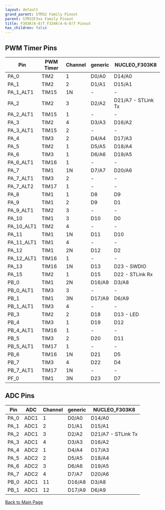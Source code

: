 ```yaml
---
layout: default
grand_parent: STM32 Family Pinout
parent: STM32F3xx Family Pinout
title: F303K(6-8)T_F334K(4-6-8)T Pinout
has_children: false
---
```


## PWM Timer Pins

| Pin | PWM Timer | Channel | generic | NUCLEO_F303K8 |
| --- | --- | --- | --- | --- |
| PA_0 | TIM2 | 1 | D0/A0 | D14/A0 |
| PA_1 | TIM2 | 2 | D1/A1 | D15/A1 |
| PA_1_ALT1 | TIM15 | 1N | - | - |
| PA_2 | TIM2 | 3 | D2/A2 | D21/A7 - STLink Tx |
| PA_2_ALT1 | TIM15 | 1 | - | - |
| PA_3 | TIM2 | 4 | D3/A3 | D16/A2 |
| PA_3_ALT1 | TIM15 | 2 | - | - |
| PA_4 | TIM3 | 2 | D4/A4 | D17/A3 |
| PA_5 | TIM2 | 1 | D5/A5 | D18/A4 |
| PA_6 | TIM3 | 1 | D6/A6 | D19/A5 |
| PA_6_ALT1 | TIM16 | 1 | - | - |
| PA_7 | TIM1 | 1N | D7/A7 | D20/A6 |
| PA_7_ALT1 | TIM3 | 2 | - | - |
| PA_7_ALT2 | TIM17 | 1 | - | - |
| PA_8 | TIM1 | 1 | D8 | D9 |
| PA_9 | TIM1 | 2 | D9 | D1 |
| PA_9_ALT1 | TIM2 | 3 | - | - |
| PA_10 | TIM1 | 3 | D10 | D0 |
| PA_10_ALT1 | TIM2 | 4 | - | - |
| PA_11 | TIM1 | 1N | D11 | D10 |
| PA_11_ALT1 | TIM1 | 4 | - | - |
| PA_12 | TIM1 | 2N | D12 | D2 |
| PA_12_ALT1 | TIM16 | 1 | - | - |
| PA_13 | TIM16 | 1N | D13 | D23    - SWDIO |
| PA_15 | TIM2 | 1 | D15 | D22    - STLink Rx |
| PB_0 | TIM1 | 2N | D16/A8 | D3/A8 |
| PB_0_ALT1 | TIM3 | 3 | - | - |
| PB_1 | TIM1 | 3N | D17/A9 | D6/A9 |
| PB_1_ALT1 | TIM3 | 4 | - | - |
| PB_3 | TIM2 | 2 | D18 | D13 - LED |
| PB_4 | TIM3 | 1 | D19 | D12 |
| PB_4_ALT1 | TIM16 | 1 | - | - |
| PB_5 | TIM3 | 2 | D20 | D11 |
| PB_5_ALT1 | TIM17 | 1 | - | - |
| PB_6 | TIM16 | 1N | D21 | D5 |
| PB_7 | TIM3 | 4 | D22 | D4 |
| PB_7_ALT1 | TIM17 | 1N | - | - |
| PF_0 | TIM1 | 3N | D23 | D7 |


## ADC Pins

| Pin | ADC | Channel | generic | NUCLEO_F303K8 |
| --- | --- | --- | --- | --- |
| PA_0 | ADC1 | 1 | D0/A0 | D14/A0 |
| PA_1 | ADC1 | 2 | D1/A1 | D15/A1 |
| PA_2 | ADC1 | 3 | D2/A2 | D21/A7 - STLink Tx |
| PA_3 | ADC1 | 4 | D3/A3 | D16/A2 |
| PA_4 | ADC2 | 1 | D4/A4 | D17/A3 |
| PA_5 | ADC2 | 2 | D5/A5 | D18/A4 |
| PA_6 | ADC2 | 3 | D6/A6 | D19/A5 |
| PA_7 | ADC2 | 4 | D7/A7 | D20/A6 |
| PB_0 | ADC1 | 11 | D16/A8 | D3/A8 |
| PB_1 | ADC1 | 12 | D17/A9 | D6/A9 |


[Back to Main Page](../../index)